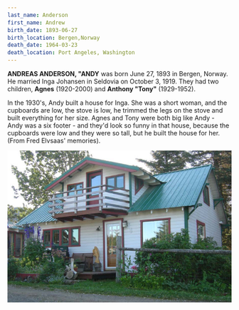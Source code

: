 ```yaml
---
last_name: Anderson
first_name: Andrew
birth_date: 1893-06-27
birth_location: Bergen,Norway
death_date: 1964-03-23
death_location: Port Angeles, Washington
---
```


**ANDREAS ANDERSON, "ANDY** was born June 27, 1893 in Bergen, Norway.  He married Inga Johansen in Seldovia on October 3, 1919. 
They had two children, **Agnes** (1920-2000) and **Anthony "Tony"** (1929-1952).

In the 1930's, Andy built a house for Inga.  She was a short woman, and the cupboards are low, the stove is low, he trimmed the legs on the stove and built everything for her size.  Agnes and Tony were both big like Andy - Andy was a six footer - and they'd look so funny in that
house, because the cupboards were low and they were so tall, but he built the house for her. (From Fred Elvsaas' memories).

![](../assets/images/anderson_house.jpg)
